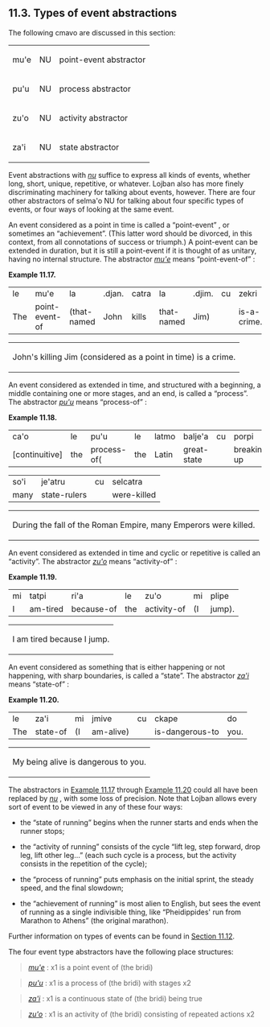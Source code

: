 <a id="section-event-types"></a>11.3. <a id="c11s3"></a>Types of event abstractions
-----------------------------------------------------------------------------------

<a id="id-1.12.5.2.1" class="indexterm"></a>The following cmavo are discussed in this section:

<table class="cmavo-list"><colgroup></colgroup><tbody><tr class="cmavo-entry"><td class="cmavo"><p class="cmavo">mu'e</p></td><td class="selmaho"><p class="selmaho">NU</p></td><td class="description"><p class="description">point-event abstractor</p></td></tr><tr class="cmavo-entry"><td class="cmavo"><p class="cmavo">pu'u</p></td><td class="selmaho"><p class="selmaho">NU</p></td><td class="description"><p class="description">process abstractor</p></td></tr><tr class="cmavo-entry"><td class="cmavo"><p class="cmavo">zu'o</p></td><td class="selmaho"><p class="selmaho">NU</p></td><td class="description"><p class="description">activity abstractor</p></td></tr><tr class="cmavo-entry"><td class="cmavo"><p class="cmavo">za'i</p></td><td class="selmaho"><p class="selmaho">NU</p></td><td class="description"><p class="description">state abstractor</p></td></tr></tbody></table>

Event abstractions with _<a id="id-1.12.5.4.1.1" class="indexterm"></a>[_nu_](../go01#valsi-nu)_ suffice to express all kinds of events, whether long, short, unique, repetitive, or whatever. Lojban also has more finely discriminating machinery for talking about events, however. There are four other abstractors of selma'o NU for talking about four specific types of events, or four ways of looking at the same event.

<a id="id-1.12.5.5.1" class="indexterm"></a><a id="id-1.12.5.5.2" class="indexterm"></a><a id="id-1.12.5.5.3" class="indexterm"></a><a id="id-1.12.5.5.4" class="indexterm"></a><a id="id-1.12.5.5.5" class="indexterm"></a><a id="id-1.12.5.5.6" class="indexterm"></a>An event considered as a point in time is called a “point-event” , or sometimes an “achievement”. (This latter word should be divorced, in this context, from all connotations of success or triumph.) A point-event can be extended in duration, but it is still a point-event if it is thought of as unitary, having no internal structure. The abstractor _<a id="id-1.12.5.5.9.1" class="indexterm"></a>[_mu'e_](../go01#valsi-muhe)_ means “point-event-of” :

<div class="interlinear-gloss-example example">
<a id="example-random-id-nFR1"></a>

**Example 11.17. <a id="c11e3d1"></a><a id="id-1.12.5.6.1.2" class="indexterm"></a>** 

<table class="interlinear-gloss"><colgroup></colgroup><tbody><tr class="jbo"><td>le</td><td>mu'e</td><td>la</td><td>.djan.</td><td>catra</td><td>la</td><td>.djim.</td><td>cu</td><td>zekri</td></tr><tr class="gloss"><td>The</td><td>point-event-of</td><td>(that-named</td><td>John</td><td>kills</td><td>that-named</td><td>Jim)</td><td>&nbsp;</td><td>is-a-crime.</td></tr></tbody></table>

<table class="interlinear-gloss"><tbody><tr class="para"><td colspan="12321"><p class="natlang">John's killing Jim (considered as a point in time) is a crime.</p></td></tr></tbody></table>

</div>  

<a id="id-1.12.5.7.1" class="indexterm"></a><a id="id-1.12.5.7.2" class="indexterm"></a><a id="id-1.12.5.7.3" class="indexterm"></a><a id="id-1.12.5.7.4" class="indexterm"></a>An event considered as extended in time, and structured with a beginning, a middle containing one or more stages, and an end, is called a “process”. The abstractor _<a id="id-1.12.5.7.6.1" class="indexterm"></a>[_pu'u_](../go01#valsi-puhu)_ means “process-of” :

<div class="interlinear-gloss-example example">
<a id="example-random-id-WaxD"></a>

**Example 11.18. <a id="c11e3d2"></a><a id="id-1.12.5.8.1.2" class="indexterm"></a>** 

<table class="interlinear-gloss"><colgroup></colgroup><tbody><tr class="jbo"><td>ca'o</td><td>le</td><td>pu'u</td><td>le</td><td>latmo</td><td>balje'a</td><td>cu</td><td>porpi</td><td>kei</td></tr><tr class="gloss"><td>[continuitive]</td><td>the</td><td>process-of(</td><td>the</td><td>Latin</td><td>great-state</td><td></td><td>breaking-up</td><td>)</td></tr></tbody></table>

<table class="interlinear-gloss"><colgroup></colgroup><tbody><tr class="jbo"><td>so'i</td><td>je'atru</td><td>cu</td><td>selcatra</td></tr><tr class="gloss"><td>many</td><td>state-rulers</td><td></td><td>were-killed</td></tr></tbody></table>

<table class="interlinear-gloss"><tbody><tr class="para"><td colspan="12321"><p class="natlang">During the fall of the Roman Empire, many Emperors were killed.</p></td></tr></tbody></table>

</div>  

<a id="id-1.12.5.9.1" class="indexterm"></a><a id="id-1.12.5.9.2" class="indexterm"></a><a id="id-1.12.5.9.3" class="indexterm"></a><a id="id-1.12.5.9.4" class="indexterm"></a>An event considered as extended in time and cyclic or repetitive is called an “activity”. The abstractor _<a id="id-1.12.5.9.6.1" class="indexterm"></a>[_zu'o_](../go01#valsi-zuho)_ means “activity-of” :

<div class="interlinear-gloss-example example">
<a id="example-random-id-89nw"></a>

**Example 11.19. <a id="c11e3d3"></a>** 

<table class="interlinear-gloss"><colgroup></colgroup><tbody><tr class="jbo"><td>mi</td><td>tatpi</td><td>ri'a</td><td>le</td><td>zu'o</td><td>mi</td><td>plipe</td></tr><tr class="gloss"><td>I</td><td>am-tired</td><td>because-of</td><td>the</td><td>activity-of</td><td>(I</td><td>jump).</td></tr></tbody></table>

<table class="interlinear-gloss"><tbody><tr class="para"><td colspan="12321"><p class="natlang">I am tired because I jump.</p></td></tr></tbody></table>

</div>  

<a id="id-1.12.5.11.1" class="indexterm"></a><a id="id-1.12.5.11.2" class="indexterm"></a><a id="id-1.12.5.11.3" class="indexterm"></a>An event considered as something that is either happening or not happening, with sharp boundaries, is called a “state”. The abstractor _<a id="id-1.12.5.11.5.1" class="indexterm"></a>[_za'i_](../go01#valsi-zahi)_ means “state-of” :

<div class="interlinear-gloss-example example">
<a id="example-random-id-WztQ"></a>

**Example 11.20. <a id="c11e3d4"></a><a id="id-1.12.5.12.1.2" class="indexterm"></a>** 

<table class="interlinear-gloss"><colgroup></colgroup><tbody><tr class="jbo"><td>le</td><td>za'i</td><td>mi</td><td>jmive</td><td>cu</td><td>ckape</td><td>do</td></tr><tr class="gloss"><td>The</td><td>state-of</td><td>(I</td><td>am-alive)</td><td>&nbsp;</td><td>is-dangerous-to</td><td>you.</td></tr></tbody></table>

<table class="interlinear-gloss"><tbody><tr class="para"><td colspan="12321"><p class="natlang">My being alive is dangerous to you.</p></td></tr></tbody></table>

</div>  

<a id="id-1.12.5.13.1" class="indexterm"></a>The abstractors in [Example 11.17](../section-event-types#example-random-id-nFR1) through [Example 11.20](../section-event-types#example-random-id-WztQ) could all have been replaced by _<a id="id-1.12.5.13.4.1" class="indexterm"></a>[_nu_](../go01#valsi-nu)_ , with some loss of precision. Note that Lojban allows every sort of event to be viewed in any of these four ways:

*   <a id="id-1.12.5.14.1.1.1" class="indexterm"></a>the “state of running” begins when the runner starts and ends when the runner stops;

*   <a id="id-1.12.5.14.2.1.1" class="indexterm"></a>the “activity of running” consists of the cycle “lift leg, step forward, drop leg, lift other leg...” (each such cycle is a process, but the activity consists in the repetition of the cycle);

*   <a id="id-1.12.5.14.3.1.1" class="indexterm"></a><a id="id-1.12.5.14.3.1.2" class="indexterm"></a><a id="id-1.12.5.14.3.1.3" class="indexterm"></a>the “process of running” puts emphasis on the initial sprint, the steady speed, and the final slowdown;

*   <a id="id-1.12.5.14.4.1.1" class="indexterm"></a><a id="id-1.12.5.14.4.1.2" class="indexterm"></a><a id="id-1.12.5.14.4.1.3" class="indexterm"></a><a id="id-1.12.5.14.4.1.4" class="indexterm"></a><a id="id-1.12.5.14.4.1.5" class="indexterm"></a>the “achievement of running” is most alien to English, but sees the event of running as a single indivisible thing, like “Pheidippides' run from Marathon to Athens” (the original marathon).

Further information on types of events can be found in [Section 11.12](../section-abstractor-connection).

The four event type abstractors have the following place structures:

> _<a id="id-1.12.5.17.1.1.1" class="indexterm"></a>[_mu'e_](../go01#valsi-muhe)_ : x1 is a point event of (the bridi)<a id="id-1.12.5.17.1.3" class="indexterm"></a><a id="id-1.12.5.17.1.4" class="indexterm"></a><a id="id-1.12.5.17.1.5" class="indexterm"></a>

> _<a id="id-1.12.5.18.1.1.1" class="indexterm"></a>[_pu'u_](../go01#valsi-puhu)_ : x1 is a process of (the bridi) with stages x2<a id="id-1.12.5.18.1.3" class="indexterm"></a><a id="id-1.12.5.18.1.4" class="indexterm"></a>

> _<a id="id-1.12.5.19.1.1.1" class="indexterm"></a>[_za'i_](../go01#valsi-zahi)_ : x1 is a continuous state of (the bridi) being true<a id="id-1.12.5.19.1.3" class="indexterm"></a><a id="id-1.12.5.19.1.4" class="indexterm"></a>

> _<a id="id-1.12.5.20.1.1.1" class="indexterm"></a>[_zu'o_](../go01#valsi-zuho)_ : x1 is an activity of (the bridi) consisting of repeated actions x2<a id="id-1.12.5.20.1.3" class="indexterm"></a><a id="id-1.12.5.20.1.4" class="indexterm"></a>